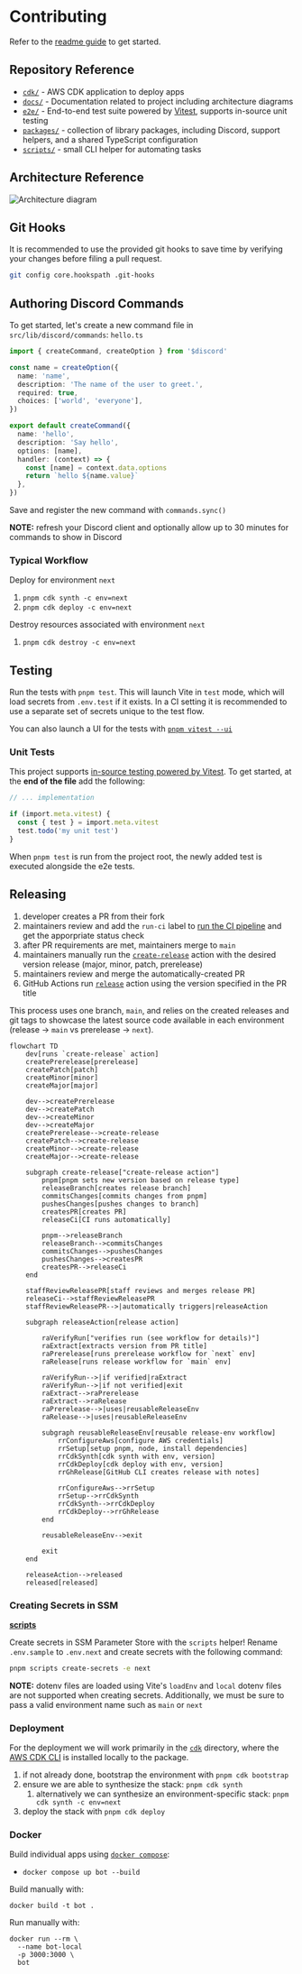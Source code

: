 # Contributing

Refer to the [readme guide](./README.md#getting-started) to get started.

## Repository Reference

- [`cdk/`](./cdk) - AWS CDK application to deploy apps
- [`docs/`](./docs) - Documentation related to project including architecture diagrams
- [`e2e/`](./e2e) - End-to-end test suite powered by [Vitest](https://vitest.dev/), supports in-source unit testing
- [`packages/`](./packages) - collection of library packages, including Discord, support helpers, and a shared TypeScript configuration
- [`scripts/`](./scripts) - small CLI helper for automating tasks

## Architecture Reference

![Architecture diagram](./docs/architecture-diagram-0.7.0.png)

## Git Hooks

It is recommended to use the provided git hooks to save time by verifying your changes before filing a pull request.

```bash
git config core.hookspath .git-hooks
```

## Authoring Discord Commands

To get started, let's create a new command file in `src/lib/discord/commands`: `hello.ts`

```ts
import { createCommand, createOption } from '$discord'

const name = createOption({
  name: 'name',
  description: 'The name of the user to greet.',
  required: true,
  choices: ['world', 'everyone'],
})

export default createCommand({
  name: 'hello',
  description: 'Say hello',
  options: [name],
  handler: (context) => {
    const [name] = context.data.options
    return `hello ${name.value}`
  },
})
```

Save and register the new command with `commands.sync()`

**NOTE:** refresh your Discord client and optionally allow up to 30 minutes for commands to show in Discord

### Typical Workflow

Deploy for environment `next`

1. `pnpm cdk synth -c env=next`
2. `pnpm cdk deploy -c env=next`

Destroy resources associated with environment `next`

1. `pnpm cdk destroy -c env=next`

## Testing

Run the tests with `pnpm test`. This will launch Vite in `test` mode, which will load secrets from `.env.test` if it exists. In a CI setting it is recommended to use a separate set of secrets unique to the test flow.

You can also launch a UI for the tests with [`pnpm vitest --ui`](https://vitest.dev/guide/ui.html#vitest-ui)

### Unit Tests

This project supports [in-source testing powered by Vitest](https://vitest.dev/guide/in-source.html). To get started, at the **end of the file** add the following:

```ts
// ... implementation

if (import.meta.vitest) {
  const { test } = import.meta.vitest
  test.todo('my unit test')
}
```

When `pnpm test` is run from the project root, the newly added test is executed alongside the e2e tests.

## Releasing

1. developer creates a PR from their fork
2. maintainers review and add the `run-ci` label to [run the CI pipeline](./.github/workflows/ci.yml) and get the apporpriate status check
3. after PR requirements are met, maintainers merge to `main`
4. maintainers manually run the [`create-release`](./.github/workflows/create-release.yml) action with the desired version release (major, minor, patch, prerelease)
5. maintainers review and merge the automatically-created PR
6. GitHub Actions run [`release`](./.github/workflows/release.yml) action using the version specified in the PR title

This process uses one branch, `main`, and relies on the created releases and git tags to showcase the latest source code available in each environment (release -> `main` vs prerelease -> `next`).

```mermaid
flowchart TD
    dev[runs `create-release` action]
    createPrerelease[prerelease]
    createPatch[patch]
    createMinor[minor]
    createMajor[major]

    dev-->createPrerelease
    dev-->createPatch
    dev-->createMinor
    dev-->createMajor
    createPrerelease-->create-release
    createPatch-->create-release
    createMinor-->create-release
    createMajor-->create-release

    subgraph create-release["create-release action"]
        pnpm[pnpm sets new version based on release type]
        releaseBranch[creates release branch]
        commitsChanges[commits changes from pnpm]
        pushesChanges[pushes changes to branch]
        createsPR[creates PR]
        releaseCi[CI runs automatically]

        pnpm-->releaseBranch
        releaseBranch-->commitsChanges
        commitsChanges-->pushesChanges
        pushesChanges-->createsPR
        createsPR-->releaseCi
    end

    staffReviewReleasePR[staff reviews and merges release PR]
    releaseCi-->staffReviewReleasePR
    staffReviewReleasePR-->|automatically triggers|releaseAction

    subgraph releaseAction[release action]

        raVerifyRun["verifies run (see workflow for details)"]
        raExtract[extracts version from PR title]
        raPrerelease[runs prerelease workflow for `next` env]
        raRelease[runs release workflow for `main` env]

        raVerifyRun-->|if verified|raExtract
        raVerifyRun-->|if not verified|exit
        raExtract-->raPrerelease
        raExtract-->raRelease
        raPrerelease-->|uses|reusableReleaseEnv
        raRelease-->|uses|reusableReleaseEnv

        subgraph reusableReleaseEnv[reusable release-env workflow]
            rrConfigureAws[configure AWS credentials]
            rrSetup[setup pnpm, node, install dependencies]
            rrCdkSynth[cdk synth with env, version]
            rrCdkDeploy[cdk deploy with env, version]
            rrGhRelease[GitHub CLI creates release with notes]

            rrConfigureAws-->rrSetup
            rrSetup-->rrCdkSynth
            rrCdkSynth-->rrCdkDeploy
            rrCdkDeploy-->rrGhRelease
        end

        reusableReleaseEnv-->exit

        exit
    end

    releaseAction-->released
    released[released]
```

### Creating Secrets in SSM

**[scripts](./packages/scripts)**

Create secrets in SSM Parameter Store with the `scripts` helper! Rename `.env.sample` to `.env.next` and create secrets with the following command:

```bash
pnpm scripts create-secrets -e next
```

**NOTE:** dotenv files are loaded using Vite's `loadEnv` and `local` dotenv files are not supported when creating secrets. Additionally, we must be sure to pass a valid environment name such as `main` or `next`

### Deployment

For the deployment we will work primarily in the [`cdk`](./cdk) directory, where the [AWS CDK CLI](https://www.npmjs.com/package/aws-cdk) is installed locally to the package.

1. if not already done, bootstrap the environment with `pnpm cdk bootstrap`
2. ensure we are able to synthesize the stack: `pnpm cdk synth`
   1. alternatively we can synthesize an environment-specific stack: `pnpm cdk synth -c env=next`
3. deploy the stack with `pnpm cdk deploy`

### Docker

Build individual apps using [`docker compose`](https://docs.docker.com/compose/):

- `docker compose up bot --build`

Build manually with:

```shell
docker build -t bot .
```

Run manually with:

```shell
docker run --rm \
  --name bot-local
  -p 3000:3000 \
  bot
```
